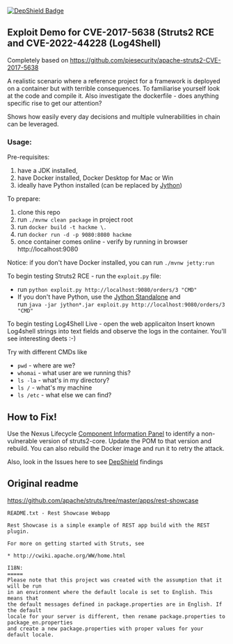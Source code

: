 [![DepShield Badge](https://depshield.sonatype.org/badges/sonatype-nexus-community/struts2-rce/depshield.svg)](https://depshield.github.io)

## Exploit Demo for CVE-2017-5638 (Struts2 RCE and CVE-2022-44228 (Log4Shell)

Completely based on https://github.com/piesecurity/apache-struts2-CVE-2017-5638

A realistic scenario where a reference project for a framework is deployed on a container but with terrible consequences. To familiarise yourself look at the code and compile it. Also investigate the dockerfile - does anything specific rise to get our attention?

Shows how easily every day decisions and multiple vulnerabilities in chain can be leveraged.

### Usage:
Pre-requisites:
1. have a JDK installed,
1. have Docker installed, Docker Desktop for Mac or Win
1. ideally have Python installed (can be replaced by [Jython](https://www.jython.org/))

To prepare:
1. clone this repo
1. run `./mvnw clean package` in project root
1. run `docker build -t hackme \.`
1. run `docker run -d -p 9080:8080 hackme`
1. once container comes online - verify by running in browser http://localhost:9080

Notice: if you don't have Docker installed, you can run `./mvnw jetty:run`

To begin testing Struts2 RCE - run the `exploit.py` file:
* run `python exploit.py http://localhost:9080/orders/3 "CMD"`
* If you don't have Python, use the [Jython Standalone](https://www.jython.org/downloads.html) and\
  run `java -jar jython*.jar exploit.py http://localhost:9080/orders/3 "CMD"`
  
To begin testing Log4Shell Live - open the web applicaiton
Insert known Log4shell strings into text fields and observe the logs in the container. You'll see interesting deets :-)

Try with different CMDs like
* `pwd` - where are we?
* `whomai` - what user are we running this?
* `ls -la` - what's in my directory?
* `ls /` - what's my machine
* `ls /etc` - what else we can find?

## How to Fix!
Use the Nexus Lifecycle [Component Information Panel](https://help.sonatype.com/iqserver/reporting/application-composition-report/resolving-security-issues) to identify a non-vulnerable version of struts2-core. 
Update the POM to that version and rebuild. You can also rebuild the Docker image and run it to retry the attack.

Also, look in the Issues here to see [DepShield](https://www.sonatype.com/depshield) findings


## Original readme

https://github.com/apache/struts/tree/master/apps/rest-showcase

```
README.txt - Rest Showcase Webapp

Rest Showcase is a simple example of REST app build with the REST plugin.

For more on getting started with Struts, see 

* http://cwiki.apache.org/WW/home.html

I18N:
=====
Please note that this project was created with the assumption that it will be run
in an environment where the default locale is set to English. This means that
the default messages defined in package.properties are in English. If the default
locale for your server is different, then rename package.properties to package_en.properties
and create a new package.properties with proper values for your default locale.
```
